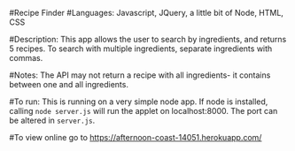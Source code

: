 #Recipe Finder
#Languages: Javascript, JQuery, a little bit of Node, HTML, CSS

#Description: This app allows the user to search by ingredients, and returns 5 recipes. To search with multiple ingredients, separate ingredients with commas.

#Notes: The API may not return a recipe with all ingredients- it contains between one and all ingredients.

#To run: This is running on a very simple node app. If node is installed, calling `node server.js` will run the applet on localhost:8000. The port can be altered in `server.js`.

#To view online go to https://afternoon-coast-14051.herokuapp.com/